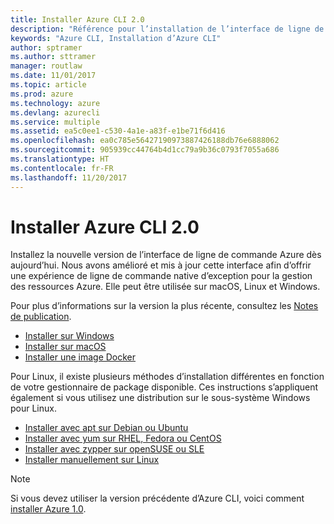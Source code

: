 ```yaml
---
title: Installer Azure CLI 2.0
description: "Référence pour l’installation de l’interface de ligne de commande Azure 2.0"
keywords: "Azure CLI, Installation d’Azure CLI"
author: sptramer
ms.author: sttramer
manager: routlaw
ms.date: 11/01/2017
ms.topic: article
ms.prod: azure
ms.technology: azure
ms.devlang: azurecli
ms.service: multiple
ms.assetid: ea5c0ee1-c530-4a1e-a83f-e1be71f6d416
ms.openlocfilehash: ea0c785e56427190973887426188db76e6888062
ms.sourcegitcommit: 905939cc44764b4d1cc79a9b36c0793f7055a686
ms.translationtype: HT
ms.contentlocale: fr-FR
ms.lasthandoff: 11/20/2017
---
```

# <a name="install-azure-cli-20"></a>Installer Azure CLI 2.0

Installez la nouvelle version de l’interface de ligne de commande Azure dès aujourd’hui.
Nous avons amélioré et mis à jour cette interface afin d’offrir une expérience de ligne de commande native d’exception pour la gestion des ressources Azure.
Elle peut être utilisée sur macOS, Linux et Windows.

Pour plus d’informations sur la version la plus récente, consultez les [Notes de publication](release-notes-azure-cli.md).

* [Installer sur Windows](install-azure-cli-windows.md)
* [Installer sur macOS](install-azure-cli-macos.md)
* [Installer une image Docker](install-azure-cli-docker.md)

Pour Linux, il existe plusieurs méthodes d’installation différentes en fonction de votre gestionnaire de package disponible. Ces instructions s’appliquent également si vous utilisez une distribution sur le sous-système Windows pour Linux.

* [Installer avec apt sur Debian ou Ubuntu](install-azure-cli-apt.md)
* [Installer avec yum sur RHEL, Fedora ou CentOS ](install-azure-cli-yum.md)
* [Installer avec zypper sur openSUSE ou SLE ](install-azure-cli-zypper.md)
* [Installer manuellement sur Linux](install-azure-cli-linux.md)

> [!NOTE]
> Si vous devez utiliser la version précédente d’Azure CLI, voici comment [installer Azure 1.0](/azure/cli-install-nodejs).

